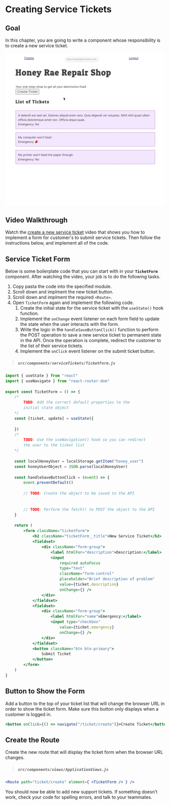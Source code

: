 # Creating Service Tickets

## Goal

In this chapter, you are going to write a component whose responsibility is to create a new service ticket.

![](./images/honey-rae-new-ticket.gif)

## Video Walkthrough

Watch the [create a new service ticket](https://watch.screencastify.com/v/g4Ta9Xf8QjV79CtwGbJ5) video that shows you how to implement a form for customer's to submit service tickets. Then follow the instructions below, and implement all of the code.

## Service Ticket Form

Below is some boilerplate code that you can start with in your **`TicketForm`** component. After watching the video, your job is to do the following tasks.

1. Copy pasta the code into the specified module.
1. Scroll down and implment the new ticket button.
1. Scroll down and implment the required `<Route>`.
1. Open `TicketForm` again and implement the following code.
    1. Create the initial state for the service ticket with the `useState()` hook function.
    1. Implement the `onChange` event listener on each form field to update the state when the user interacts with the form.
    1. Write the logic in the `handleSaveButtonClick()` function to perform the POST operation to save a new service ticket to permanent state in the API. Once the operation is complete, redirect the customer to the list of their service tickets.
    1. Implement the `onClick` event listener on the submit ticket button.

> ##### `src/components/serviceTickets/TicketForm.js`

```jsx
import { useState } from "react"
import { useNavigate } from "react-router-dom"

export const TicketForm = () => {
    /*
        TODO: Add the correct default properties to the
        initial state object
    */
    const [ticket, update] = useState({

    })
    /*
        TODO: Use the useNavigation() hook so you can redirect
        the user to the ticket list
    */

    const localHoneyUser = localStorage.getItem("honey_user")
    const honeyUserObject = JSON.parse(localHoneyUser)

    const handleSaveButtonClick = (event) => {
        event.preventDefault()

        // TODO: Create the object to be saved to the API


        // TODO: Perform the fetch() to POST the object to the API
    }

    return (
        <form className="ticketForm">
            <h2 className="ticketForm__title">New Service Ticket</h2>
            <fieldset>
                <div className="form-group">
                    <label htmlFor="description">Description:</label>
                    <input
                        required autoFocus
                        type="text"
                        className="form-control"
                        placeholder="Brief description of problem"
                        value={ticket.description}
                        onChange={} />
                </div>
            </fieldset>
            <fieldset>
                <div className="form-group">
                    <label htmlFor="name">Emergency:</label>
                    <input type="checkbox"
                        value={ticket.emergency}
                        onChange={} />
                </div>
            </fieldset>
            <button className="btn btn-primary">
                Submit Ticket
            </button>
        </form>
    )
}
```

## Button to Show the Form

Add a button to the top of your ticket list that will change the browser URL in order to show the ticket form. Make sure this button only displays when a customer is logged in.

```jsx
<button onClick={() => navigate("/ticket/create")}>Create Ticket</button>
```

## Create the Route

Create the new route that will display the ticket form when the browser URL changes.

> ##### `src/components/views/ApplicationViews.js`

```jsx
<Route path="ticket/create" element={ <TicketForm /> } />
```

You should now be able to add new support tickets. If something doesn't work, check your code for spelling errors, and talk to your teammates.
